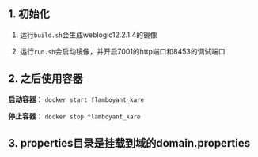 ## 1. 初始化

1.  运行`build.sh`会生成weblogic12.2.1.4的镜像

2. 运行`run.sh`会启动镜像，并开启7001的http端口和8453的调试端口

## 2. 之后使用容器

**启动容器**： `docker start flamboyant_kare`

**停止容器**： `docker stop flamboyant_kare`

## 3. properties目录是挂载到域的domain.properties

